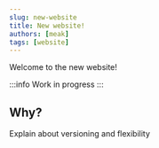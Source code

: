 ```yaml
---
slug: new-website
title: New website!
authors: [meak]
tags: [website]
---
```


Welcome to the new website!

<!-- truncate -->

:::info
Work in progress
:::


## Why?

Explain about versioning and flexibility
